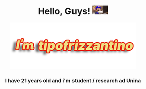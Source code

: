 <h1 align='center'>
  Hello, Guys! <img src="https://github.com/antoniolanuto2001/antoniolanuto2001/blob/main/gifintro.gif" width="50px">
</h1>

<p align='center'>
    <img src="https://github.com/antoniolanuto2001/antoniolanuto2001/blob/main/presentazione.png" alt="tipofrizzantino">
  </a>
</p>

<h3 align='center'>
  I have 21 years old and i'm student / research ad Unina 
</h3></br>
